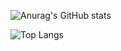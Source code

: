 ![Anurag's GitHub stats](https://github-readme-stats-opal-six-63.vercel.app/api?username=Pendulum-nft&count_private=true&show_icons=true&theme=tokyonight)

![Top Langs](https://github-readme-stats-opal-six-63.vercel.app/api/top-langs/?username=Pendulum-nft&count_private=true&layout=compact&theme=tokyonight)

